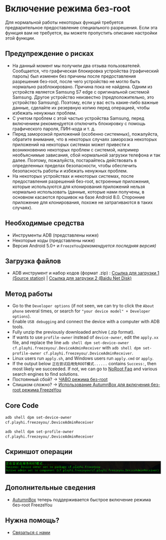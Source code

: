 # Включение режима без-root
Для нормальной работы некоторых функций требуется предварительное предоставление специального разрешения. Если эта функция вам не требуется, вы можете пропустить описание настройки этой функции.

## Предупреждение о рисках
* На данный момент мы получили два отзыва пользователей. Сообщается, что графическая блокировка устройства (графический пароль) был изменен без причины после предоставления разрешения без-root, после чего устройство не могло быть нормально разблокировано. Причина пока не найдена. Одним из устройств является Samsung S7 edge с оригинальной системой Samsung. Другое устройство неизвестно (предположительно, это устройство Samsung). Поэтому, если у вас есть какие-либо важные данные, сделайте их резервную копию перед операцией, чтобы избежать ненужных проблем.
* С учетом проблем с этой частью устройства Samsung, перед включением рекомендуется отключить блокировку с помощь графического пароля, ПИН-кода и т. д.
* Перед заморозкой приложений (особенно системных), пожалуйста, обратите внимание, что в некоторых случаях заморозка некоторых приложений на некоторых системах может привести к возникновению некоторых проблем с системой, например необъяснимые зависания, сбой нормальной загрузки телефона и так далее. Поэтому, пожалуйста, постарайтесь действовать в определенных пределах безопасности, чтобы обеспечить безопасность работы и избежать ненужных проблем.
* На некоторых устройствах и некоторых системах, после предоставления разрешений без-root, встроенные приложения, которые используются для клонирования приложений нельзя нормально использовать (данные, которые нами получены, в основном касаются прошивок на базе Android 8.0. Сторонние приложение для клонирования, похоже не затрагиваются в таких случаях).

## Необходимые средства
* Инструменты ADB (представлены ниже)
* Некоторые коды (представлены ниже)
* Версия Android 5.0+ и `FreezeYou`_(рекомендуется последняя версия)_

## Загрузка файлов
* ADB инструмент и набор кодов (формат .zip) : [Ссылка для загрузки 1 (Source station)](https://freezeyou.playhi.net/attachment/urt.zip) | [Ссылка для загрузки 2 (Baidu Net Disk)](https://pan.baidu.com/s/1RlHg4w0z5O2aNc_ejkeUvA)

## Метод работы
* Go to the `Developer options` (if not seen, we can try to click the `About phone` several times, or search for `"your device model" + Developer options`).
* Enable `USB debugging` and connect the device with a computer with ADB tools.
* Fully unzip the previously downloaded archive (.zip format). 
* If wants to use `profile-owner` instead of `device-owner`, edit the `apply.xx` file, and replace the line `adb shell dpm set-device-owner cf.playhi.freezeyou/.DeviceAdminReceiver` with `adb shell dpm set-profile-owner cf.playhi.freezeyou/.DeviceAdminReceiver`.
* Linux users run `apply.sh`, and Windows users run `apply.cmd` or `apply`.
* If the output below `正在尝试启用免ROOT模式......` contains `Success:`, then most likely we succeeded. If not, we can go to [NoRoot Faq](../faq/mroot.md) and various search engines to find solutions.
* Постоянный сбой? → [ЧАВО режима без-root](../faq/mroot.md)
* Слишком сложно? → [Использование AutumnBox для включения без-root режима FreezeYou](https://www.atmb.top/?from=freezeyou)

## Core Code
<CodeGroup>
  <CodeGroupItem title="set-device-owner" active>

```shell bash:no-line-numbers
adb shell dpm set-device-owner cf.playhi.freezeyou/.DeviceAdminReceiver
```

  </CodeGroupItem>

  <CodeGroupItem title="set-profile-owner">

```shell bash:no-line-numbers
adb shell dpm set-profile-owner cf.playhi.freezeyou/.DeviceAdminReceiver
```

  </CodeGroupItem>
</CodeGroup>

## Скриншот операции
![Скриншот операции](/assets/img/20180207104242.png)

## Дополнительные сведения
* [AutumnBox](https://www.atmb.top/?from=freezeyou)  теперь поддерживается быстрое включение режима без-root FreezeYou

## Нужна помощь?
- [Связаться с нами](../about/contactUs.md)


